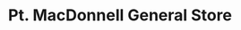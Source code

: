 ---
title: "Pt. MacDonnell General Store"
url: /port-macdonnell/pt-macdonnell-general-store/
shop: Supermarkt
---